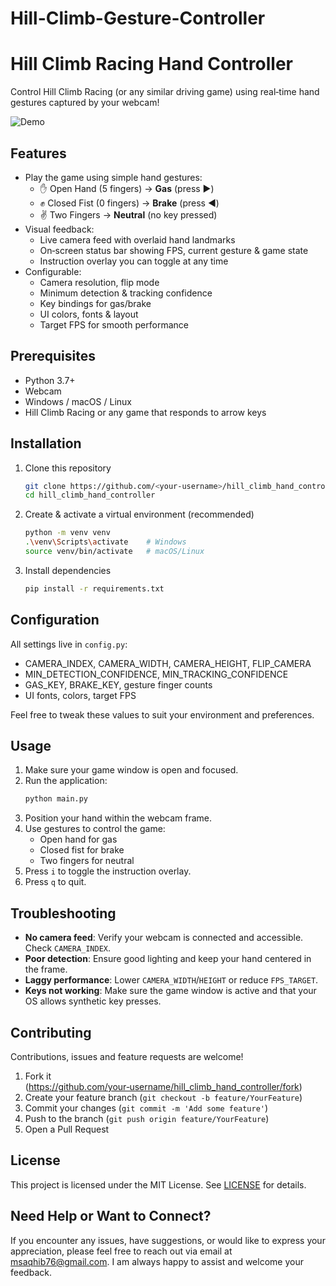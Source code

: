 # Hill-Climb-Gesture-Controller

# Hill Climb Racing Hand Controller

Control Hill Climb Racing (or any similar driving game) using real‑time hand gestures captured by your webcam!

![Demo](docs/demo.gif)

## Features

- Play the game using simple hand gestures:
  - ✋ Open Hand (5 fingers) → **Gas** (press ▶️)
  - ✊ Closed Fist (0 fingers) → **Brake** (press ◀️)
  - ✌️ Two Fingers → **Neutral** (no key pressed)
- Visual feedback:
  - Live camera feed with overlaid hand landmarks
  - On‑screen status bar showing FPS, current gesture & game state
  - Instruction overlay you can toggle at any time
- Configurable:
  - Camera resolution, flip mode
  - Minimum detection & tracking confidence
  - Key bindings for gas/brake
  - UI colors, fonts & layout
  - Target FPS for smooth performance

## Prerequisites

- Python 3.7+
- Webcam
- Windows / macOS / Linux
- Hill Climb Racing or any game that responds to arrow keys

## Installation

1. Clone this repository  
   ```bash
   git clone https://github.com/<your‑username>/hill_climb_hand_controller.git
   cd hill_climb_hand_controller
   ```
2. Create & activate a virtual environment (recommended)  
   ```bash
   python -m venv venv
   .\venv\Scripts\activate    # Windows
   source venv/bin/activate   # macOS/Linux
   ```
3. Install dependencies  
   ```bash
   pip install -r requirements.txt
   ```

## Configuration

All settings live in `config.py`:

- CAMERA_INDEX, CAMERA_WIDTH, CAMERA_HEIGHT, FLIP_CAMERA  
- MIN_DETECTION_CONFIDENCE, MIN_TRACKING_CONFIDENCE  
- GAS_KEY, BRAKE_KEY, gesture finger counts  
- UI fonts, colors, target FPS  

Feel free to tweak these values to suit your environment and preferences.

## Usage

1. Make sure your game window is open and focused.
2. Run the application:  
   ```bash
   python main.py
   ```
3. Position your hand within the webcam frame.
4. Use gestures to control the game:
   - Open hand for gas
   - Closed fist for brake
   - Two fingers for neutral
5. Press `i` to toggle the instruction overlay.
6. Press `q` to quit.

## Troubleshooting

- **No camera feed**: Verify your webcam is connected and accessible. Check `CAMERA_INDEX`.
- **Poor detection**: Ensure good lighting and keep your hand centered in the frame.
- **Laggy performance**: Lower `CAMERA_WIDTH`/`HEIGHT` or reduce `FPS_TARGET`.
- **Keys not working**: Make sure the game window is active and that your OS allows synthetic key presses.

## Contributing

Contributions, issues and feature requests are welcome!  
1. Fork it (<https://github.com/your‑username/hill_climb_hand_controller/fork>)  
2. Create your feature branch (`git checkout -b feature/YourFeature`)  
3. Commit your changes (`git commit -m 'Add some feature'`)  
4. Push to the branch (`git push origin feature/YourFeature`)  
5. Open a Pull Request

## License

This project is licensed under the MIT License. See [LICENSE](LICENSE) for details.

## Need Help or Want to Connect?
If you encounter any issues, have suggestions, or would like to express your appreciation, please feel free to reach out via email at msaqhib76@gmail.com. I am always happy to assist and welcome your feedback.
